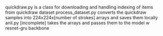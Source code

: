 quickdraw.py is a class for downloading and handling indexing of items from quickdraw dataset
process_dataset.py converts the quickdraw samples into 224x224x[number of strokes] arrays and saves them locally
anil.py [incomplete] takes the arrays and passes them to the model w resnet-gru backbone
